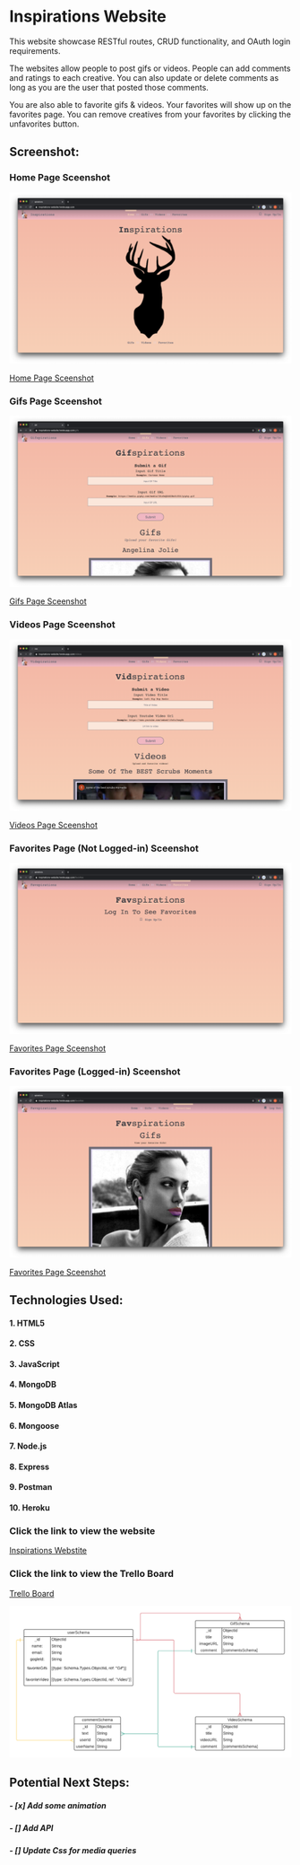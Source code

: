 # **Inspirations Website**

This website showcase RESTful routes, CRUD functionality, and OAuth login requirements. 

The websites allow people to post gifs or videos. People can add comments and ratings to each creative. You can also update or delete comments as long as you are the user that posted those comments.

You are also able to favorite gifs & videos. Your favorites will show up on the favorites page. You can remove creatives from your favorites by clicking the unfavorites button.

## Screenshot:

### Home Page Sceenshot
![Home Page Sceenshot](screenshots/homepage-screenshot.png)

[Home Page Sceenshot](https://imgur.com/YCEiEr5)

### Gifs Page Sceenshot
![Gifs Page Sceenshot](screenshots/gifs-screenshot.png)

[Gifs Page Sceenshot](https://imgur.com/T8Fbx9X)

### Videos Page Sceenshot
![Videos Page Sceenshot](screenshots/videos-screenshot.png)

[Videos Page Sceenshot](https://imgur.com/GHruBC2)

### Favorites Page (Not Logged-in) Sceenshot
![Favorites Page Sceenshot](screenshots/fav-not-logged-in-screenshot.png)

[Favorites Page Sceenshot](https://imgur.com/W0WcoUq)

### Favorites Page (Logged-in) Sceenshot
![Favorites Page Sceenshot](screenshots/fav-logged-in-screenshot.png)

[Favorites Page Sceenshot](https://imgur.com/mcYJwv2)

## Technologies Used: 

#### 1. HTML5
#### 2. CSS
#### 3. JavaScript
#### 4. MongoDB
#### 5. MongoDB Atlas
#### 6. Mongoose
#### 7. Node.js
#### 8. Express
#### 9. Postman
#### 10. Heroku


### Click the link to view the website
[Inspirations Webstite](https://inspirations-website.herokuapp.com/) 

### Click the link to view the Trello Board
[Trello Board](https://trello.com/b/Mq3Qp8RD)

![ERD](screenshots/erd/ga-project-2.png)

## Potential Next Steps: 

##### - [x] Add some animation
##### - [] Add API
##### - [] Update Css for media queries
